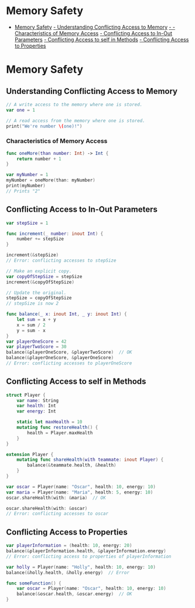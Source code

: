 # Memory Safety
* [Memory Safety](../master/chapters/MemorySafety.md#memory-safety)
[ - Understanding Conflicting Access to Memory](../master/chapters/MemorySafety.md#understanding-conflicting-access-to-memory)
[ - - Characteristics of Memory Access](../chapters/MemorySafety.md#characteristics-of-memory-access)
[ - Conflicting Access to In-Out Parameters](../master/chapters/MemorySafety.md#conflicting-access-to-in-out-parameters)
[ - Conflicting Access to self in Methods](../master/chapters/MemorySafety.md#conflicting-access-to-self-in-methods)
[ - Conflicting Access to Properties](../master/chapters/MemorySafety.md#conflicting-access-to-properties)

# Memory Safety

## Understanding Conflicting Access to Memory

```Swift
// A write access to the memory where one is stored.
var one = 1

// A read access from the memory where one is stored.
print("We're number \(one)!")
```

### Characteristics of Memory Access

```Swift
func oneMore(than number: Int) -> Int {
    return number + 1
}

var myNumber = 1
myNumber = oneMore(than: myNumber)
print(myNumber)
// Prints "2"
```

## Conflicting Access to In-Out Parameters

```Swift
var stepSize = 1

func increment(_ number: inout Int) {
    number += stepSize
}

increment(&stepSize)
// Error: conflicting accesses to stepSize
```

```Swift
// Make an explicit copy.
var copyOfStepSize = stepSize
increment(&copyOfStepSize)

// Update the original.
stepSize = copyOfStepSize
// stepSize is now 2
```

```Swift
func balance(_ x: inout Int, _ y: inout Int) {
    let sum = x + y
    x = sum / 2
    y = sum - x
}
var playerOneScore = 42
var playerTwoScore = 30
balance(&playerOneScore, &playerTwoScore)  // OK
balance(&playerOneScore, &playerOneScore)
// Error: conflicting accesses to playerOneScore
```

## Conflicting Access to self in Methods

```Swift
struct Player {
    var name: String
    var health: Int
    var energy: Int

    static let maxHealth = 10
    mutating func restoreHealth() {
        health = Player.maxHealth
    }
}
```

```Swift
extension Player {
    mutating func shareHealth(with teammate: inout Player) {
        balance(&teammate.health, &health)
    }
}

var oscar = Player(name: "Oscar", health: 10, energy: 10)
var maria = Player(name: "Maria", health: 5, energy: 10)
oscar.shareHealth(with: &maria)  // OK
```

```Swift
oscar.shareHealth(with: &oscar)
// Error: conflicting accesses to oscar
```

## Conflicting Access to Properties

```Swift
var playerInformation = (health: 10, energy: 20)
balance(&playerInformation.health, &playerInformation.energy)
// Error: conflicting access to properties of playerInformation
```

```Swift
var holly = Player(name: "Holly", health: 10, energy: 10)
balance(&holly.health, &holly.energy)  // Error
```

```Swift
func someFunction() {
    var oscar = Player(name: "Oscar", health: 10, energy: 10)
    balance(&oscar.health, &oscar.energy)  // OK
}
```

